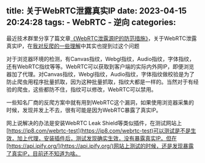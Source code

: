 title: 关于WebRTC泄露真实IP
date: 2023-04-15 20:24:28
tags:
    - WebRTC
    - 逆向
categories:
---
最近技术群里分享了篇文章[《WebRTC泄露源IP的防范措施》](https://mp.weixin.qq.com/s/A5dd7WXojGBzsz52_iLtJQ)，关于WebRTC泄露真实IP，在[我对反爬的一些理解](https://mp.weixin.qq.com/s/vk6e14QaqMEJ6FUKQnUKLg)中其实也提到过这个问题

对于浏览器环境的检测，有Canvas指纹，Webgl指纹，Audio指纹，字体指纹，还有WebRTC指纹等等。WebRTC可以获取到客户端的实际内外网IP，即便浏览器加了代理。对Canvas指纹，Webgl指纹，Audio指纹，字体指纹做校验是为了防止爬虫用程序批量抓取，因为这种批量抓取，指纹大都是一样的。当然对于有经验的爬虫，这些都防不住，指纹可以修改，WebRTC可以禁用。

一些知名厂商的反爬方案中就有用到WebRTC这个漏洞，如果使用浏览器采集的时候，发现并发上不去，很有可能是因为WebRTC暴露了真实IP。

网上说解决的办法是安装WebRTC Leak Shield等类似插件，在测试网站上[https://ip8.com/webrtc-test](https://ip8.com/webrtc-test)可以测试是不是生效，加上代理，安装插件后，测试发现确实生效，没有暴露真实IP。但在[https://api.ipify.org/](https://api.ipify.org/)网站上测试的时候，还是发现暴露了真实IP，目前还不知道为啥。
